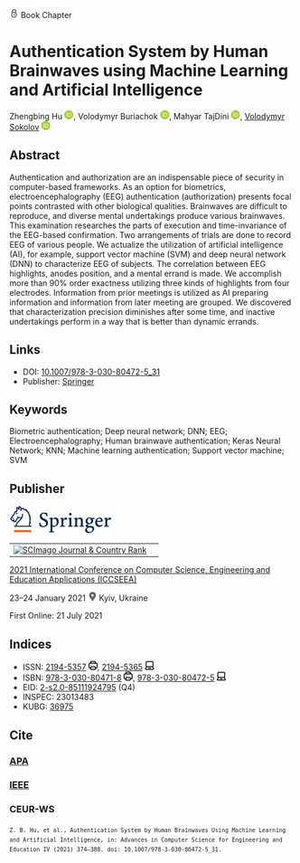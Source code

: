 <img src="/icons/lock.svg" width="16" height="16"> Book Chapter

# Authentication System by Human Brainwaves using Machine Learning and Artificial Intelligence

Zhengbing Hu <a href="https://orcid.org/0000-0002-6140-3351" target="_blank"><img src="/icons/orcid.svg" width="16" height="16"></a>,
Volodymyr Buriachok <a href="https://orcid.org/0000-0002-4055-1494" target="_blank"><img src="/icons/orcid.svg" width="16" height="16"></a>,
Mahyar TajDini <a href="https://orcid.org/0000-0001-8875-3362" target="_blank"><img src="/icons/orcid.svg" width="16" height="16"></a>,
<a href="/">Volodymyr Sokolov</a> <a href="https://orcid.org/0000-0002-9349-7946" target="_blank"><img src="/icons/orcid.svg" width="16" height="16"></a>

## Abstract

Authentication and authorization are an indispensable piece of security in computer-based frameworks. As an option for biometrics, electroencephalography (EEG) authentication (authorization) presents focal points contrasted with other biological qualities. Brainwaves are difficult to reproduce, and diverse mental undertakings produce various brainwaves. This examination researches the parts of execution and time-invariance of the EEG-based confirmation. Two arrangements of trials are done to record EEG of various people. We actualize the utilization of artificial intelligence (AI), for example, support vector machine (SVM) and deep neural network (DNN) to characterize EEG of subjects. The correlation between EEG highlights, anodes position, and a mental errand is made. We accomplish more than 90% order exactness utilizing three kinds of highlights from four electrodes. Information from prior meetings is utilized as AI preparing information and information from later meeting are grouped. We discovered that characterization precision diminishes after some time, and inactive undertakings perform in a way that is better than dynamic errands.

## Links

* DOI: [10.1007/978-3-030-80472-5_31](https://doi.org/10.1007/978-3-030-80472-5_31) 
* Publisher: [Springer](https://link.springer.com/chapter/10.1007/978-3-030-80472-5_31) 

## Keywords

Biometric authentication; Deep neural network; DNN; EEG; Electroencephalography; Human brainwave authentication; Keras Neural Network; KNN; Machine learning authentication; Support vector machine; SVM

## Publisher

<img src="/icons/springer.svg" height="50">

<table>
<tr>
<td>
<a href="https://www.scimagojr.com/journalsearch.php?q=5100152904&amp;tip=sid&amp;exact=no" title="SCImago Journal &amp; Country Rank"><img border="0" src="https://corsproxy.io/?https://www.scimagojr.com/journal_img.php?id=5100152904" alt="SCImago Journal &amp; Country Rank"  /></a>
</td>
<td style="text-align: left;">
<span class="__dimensions_badge_embed__" data-doi="10.1007/978-3-030-80472-5_31" data-hide-zero-citations="true"></span><script async src="https://badge.dimensions.ai/badge.js" charset="utf-8"></script>
</td>
</tr>
</table>

[2021 International Conference on Computer Science, Engineering and Education Applications (ICCSEEA)](https://link.springer.com/book/10.1007/978-3-030-80472-5)
 
23–24 January 2021 <img src="/icons/location-pin.svg" width="16" height="16"> Kyiv, Ukraine

First Online: 21 July 2021

## Indices

* ISSN: [2194-5357](https://portal.issn.org/resource/ISSN/2194-5357) <img src="/icons/print.svg" width="16" height="16">, [2194-5365](https://portal.issn.org/resource/ISSN/2194-5365) <img src="/icons/online.svg" width="16" height="16">
* ISBN: [978-3-030-80471-8](https://isbnsearch.org/isbn/978-3-030-80471-8) <img src="/icons/print.svg" width="16" height="16">, [978-3-030-80472-5](https://isbnsearch.org/isbn/978-3-030-80472-5) <img src="/icons/online.svg" width="16" height="16">
* EID: [2-s2.0-85111924795](http://www.scopus.com/record/display.url?origin=inward&eid=2-s2.0-85111924795) (Q4)
* INSPEC: 23013483
* KUBG: [36975](http://elibrary.kubg.edu.ua/id/eprint/36975/)

## Cite

### [APA](https://citation.crosscite.org/format?doi=10.1007/978-3-030-80472-5_31&style=apa&lang=en-US)

### [IEEE](https://citation.crosscite.org/format?doi=10.1007/978-3-030-80472-5_31&style=ieee&lang=en-US)

### CEUR-WS

<small>`Z. B. Hu, et al., Authentication System by Human Brainwaves Using Machine Learning and Artificial Intelligence, in: Advances in Computer Science for Engineering and Education IV (2021) 374–388. doi: 10.1007/978-3-030-80472-5_31.`</small>